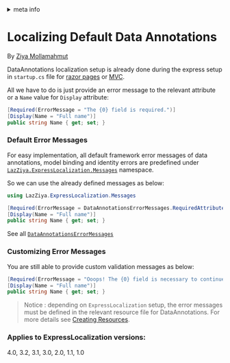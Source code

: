 <!-- meta tags details, will be assigned to meta tags inside header by js -->
<div id="meta-info">
<details><summary>meta info</summary>

> * Title: <i id="md-title">Localizing Default Data Annotations</i>
> * Keywords: <i id="md-keywords">localization, asp.net-core, express-localization, data, annotations</i>
> * Description: <i id="md-description">Learn how use a localize default data annotations in Asp.Net Core.</i>
> * Author: <i id="md-author">Ziya Mollamahmut</i>
> * Date: <i id="md-date">27-Sep-2019</i>
> * Image: <i id="md-image">https://github.com/LazZiya/Docs/raw/master/LazZiya.ExpressLocalization/v3.0/images/lazziya-express-localization-logo.png</i>
> * Image-alt: <i id="md-image-alt">LazZiya.ExpressLocalization Logo</i>
> * Version: <i id="md-version">v3.0</i>

</details>
</div>

# Localizing Default Data Annotations

By [Ziya Mollamahmut](https://github.com/LazZiya)

DataAnnotations localization setup is already done during the express setup in `startup.cs` file for [razor pages][1] or [MVC][2].

All we have to do is just provide an error message to the relevant attribute or a `Name` value for `Display` attribute:

````csharp
[Required(ErrorMessage = "The {0} field is required.")]
[Display(Name = "Full name")]
public string Name { get; set; }
````

### Default Error Messages
For easy implementation, all default framework error messages of data annotations, model binding and identity errors are predefined under [`LazZiya.ExpressLocalization.Messages`][3] namespace.

So we can use the already defined messages as below:

````csharp
using LazZiya.ExpressLocalization.Messages

[Required(ErrorMessage = DataAnnotationsErrorMessages.RequiredAttribute_ValidationError)]
[Display(Name = "Full name")]
public string Name { get; set; }
````

See all [`DataAnnotationsErrorMessages`][4]

### Customizing Error Messages
You are still able to provide custom validation messages as below:
````csharp
[Required(ErrorMessage = "Ooops! The {0} field is necessary to continue...")]
[Display(Name = "Full name")]
public string Name { get; set; }
````

> Notice : depending on `ExpressLocalization` setup, the error messages must be defined in the relevant resource file for DataAnnotations. For more details see [Creating Resources][5].

[1]:Setup-for-Razor-Pages.md
[2]:Setup-for-mvc.md
[3]:https://github.com/LazZiya/ExpressLocalization/tree/master/LazZiya.ExpressLocalization/Messages
[4]:https://github.com/LazZiya/ExpressLocalization/blob/master/LazZiya.ExpressLocalization/Messages/DataAnnotationsErrorMessages.cs
[5]:Creating-Resources.md

### Applies to ExpressLocalization versions:
 4.0, 3.2, 3.1, 3.0, 2.0, 1.1, 1.0
